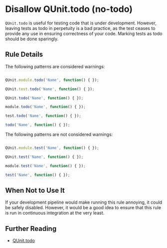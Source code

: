 # Disallow QUnit.todo (no-todo)

`QUnit.todo` is useful for testing code that is under development. However, leaving tests as todo in perpetuity is a bad practice, as the test ceases to provide any use in ensuring correctness of your code. Marking tests as todo should be done sparingly.

## Rule Details

The following patterns are considered warnings:

```js

QUnit.module.todo('Name', function() { });

QUnit.test.todo('Name', function() { });

QUnit.todo('Name', function() { });

module.todo('Name', function() { });

test.todo('Name', function() { });

todo('Name', function() { });

```

The following patterns are not considered warnings:

```js

QUnit.module.test('Name', function() { });

QUnit.test('Name', function() { });

module.test('Name', function() { });

test('Name', function() { });

```

## When Not to Use It

If your development pipeline would make running this rule annoying, it could be safely disabled. However, it would be a good idea to ensure that this rule is run in continuous integration at the very least.

## Further Reading

* [QUnit.todo](https://api.qunitjs.com/QUnit/test.todo/)
